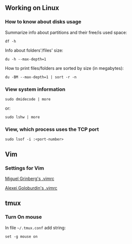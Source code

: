 ## Working on Linux

### How to know about disks usage

Summarize info about partitions and their free/is used space:

    df -h

Info about folders'/files' size:

    du -h --max-depth=1

How to print files/folders are sorted by size (in megabytes):

    du -BM --max-depth=1 | sort -r -n

### View system information

    sudo dmidecode | more

or:

    sudo lshw | more

### View, which process uses the TCP port

    sudo lsof -i :<port-number>


## Vim

### Settings for Vim

[Miguel Grinberg's .vimrc](https://gist.github.com/miguelgrinberg/527bb5a400791f89b3c4da4bd61222e4)

[Alexei Goloburdin's .vimrc](https://gist.github.com/alexey-goloburdin/62d5b1b5ec19275d33497b7f3c0b6eec)

## tmux

### Turn On mouse

In file `~/.tmux.conf` add string:

    set -g mouse on
